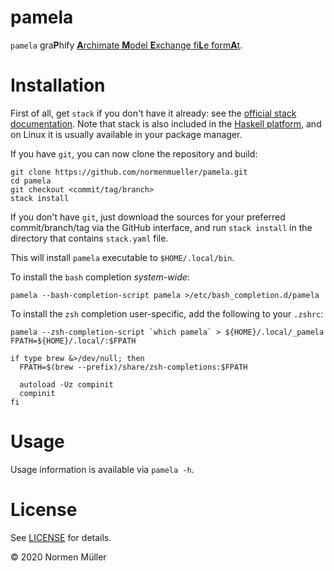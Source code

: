 # pamela

`pamela` gra**P**hify [**A**rchimate **M**odel **E**xchange fi**L**e form**A**t](https://www.opengroup.org/open-group-archimate-model-exchange-file-format).

# Installation

First of all, get `stack` if you don't have it already: see the [official stack documentation](https://docs.haskellstack.org/en/stable/README/#how-to-install). Note that stack is also included in the [Haskell platform](http://hackage.haskell.org/platform/), and on Linux it is usually available in your package manager.

If you have `git`, you can now clone the repository and build:

```shell
git clone https://github.com/normenmueller/pamela.git
cd pamela
git checkout <commit/tag/branch>
stack install
```

If you don't have `git`, just download the sources for your preferred
commit/branch/tag via the GitHub interface, and run `stack install` in the
directory that contains `stack.yaml` file.

This will install `pamela` executable to `$HOME/.local/bin`.

To install the `bash` completion *system-wide*:

```
pamela --bash-completion-script pamela >/etc/bash_completion.d/pamela
```

To install the `zsh` completion user-specific, add the following to your `.zshrc`:

```
pamela --zsh-completion-script `which pamela` > ${HOME}/.local/_pamela
FPATH=${HOME}/.local/:$FPATH

if type brew &>/dev/null; then
  FPATH=$(brew --prefix)/share/zsh-completions:$FPATH

  autoload -Uz compinit
  compinit
fi
```

# Usage

Usage information is available via `pamela -h`.

# License

See [LICENSE](https://github.com/normenmueller/pamela/blob/master/LICENSE) for
details.

© 2020 Normen Müller
